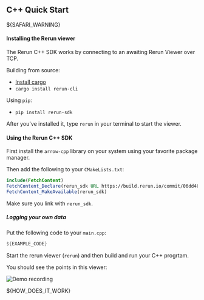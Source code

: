 ## C++ Quick Start

${SAFARI_WARNING}

#### Installing the Rerun viewer
The Rerun C++ SDK works by connecting to an awaiting Rerun Viewer over TCP.

Building from source:
* [Install cargo](https://rustup.rs/)
* `cargo install rerun-cli`

Using `pip`:
* `pip install rerun-sdk`

After you've installed it, type `rerun` in your terminal to start the viewer.


#### Using the Rerun C++ SDK
First install the `arrow-cpp` library on your system using your favorite package manager.

Then add the following to your `CMakeLists.txt`:

```cmake
include(FetchContent)
FetchContent_Declare(rerun_sdk URL https://build.rerun.io/commit/06dd483/rerun_cpp_sdk.zip) # 2023-10-20
FetchContent_MakeAvailable(rerun_sdk)
```

Make sure you link with `rerun_sdk`.

##### Logging your own data

Put the following code to your `main.cpp`:

```rust
${EXAMPLE_CODE}
```

Start the rerun viewer (`rerun`) and then build and run your C++ progrtam.

You should see the points in this viewer:

![Demo recording](https://static.rerun.io/intro_rust_result/cc780eb9bf014d8b1a68fac174b654931f92e14f/768w.png)

${HOW_DOES_IT_WORK}

